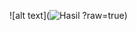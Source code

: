 ![alt text](![Hasil](https://github.com/user-attachments/assets/1f0e7f7f-f7b6-4422-8f50-716f014311a6)
?raw=true)
